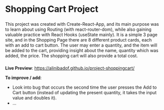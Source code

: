 # Shopping Cart Project

###

This project was created with Create-React-App, and its main purpose was to learn about using Routing (with react-router-dom), while also gaining valuable practice with React Hooks (useState mainly).
It is a simple 3 page site, and in the Shopping Page there are 8 different product cards, each with an add to cart button. The user may enter a quantity, and the item will be added to the cart, providing insight about the name, quantity which was added, the price. The shopping cart will also provide a total cost.

###

**Live Preview**: https://alinibadof.github.io/project-shoppingcart/

**To improve / add**:

- Look into bug that occurs the second time the user presses the Add to Cart button (instead of updating the present quantity, it takes the input value and doubles it).
- ...
